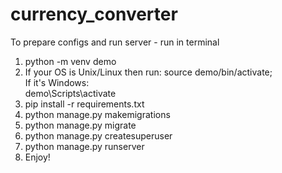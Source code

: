 # currency_converter
To prepare configs and run server - run in terminal
1) python  -m venv demo
2) If your OS is Unix/Linux then run:
source demo/bin/activate;  
If it's Windows:  
demo\Scripts\activate
3) pip install -r requirements.txt
4) python manage.py makemigrations
5) python manage.py migrate
6) python manage.py createsuperuser
7) python manage.py runserver
8) Enjoy!
